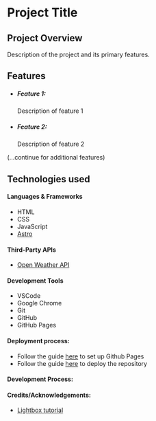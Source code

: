 # Project Title

## Project Overview

Description of the project and its primary features.

## Features

- ##### Feature 1:
    Description of feature 1

- ##### Feature 2:
    Description of feature 2

(...continue for additional features)


## Technologies used

#### Languages & Frameworks

- HTML
- CSS
- JavaScript
- [Astro](https://astro.build/)

#### Third-Party APIs

- [Open Weather API](https://openweathermap.org/api)

#### Development Tools

- VSCode
- Google Chrome
- Git
- GitHub
- GitHub Pages

#### Deployment process:

- Follow the guide [here](https://docs.github.com/en/pages/quickstart) to set up Github Pages
- Follow the guide [here](https://docs.astro.build/en/guides/deploy/github/) to deploy the repository


#### Development Process:


#### Credits/Acknowledgements:

- [Lightbox tutorial](URL)
